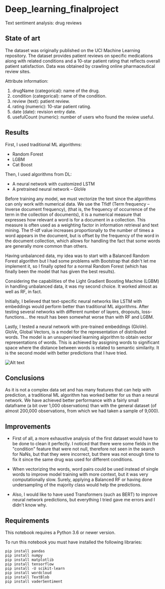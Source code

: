 # Deep_learning_finalproject
Text sentiment analysis: drug reviews

## State of art 
The dataset was originally published on the UCI Machine Learning repository.
The dataset provides patient reviews on specific medications along with related conditions and a 10-star patient rating that reflects overall patient satisfaction. Data was obtained by crawling online pharmaceutical review sites.

Attribute information:
1. drugName (categorical): name of the drug.
2. condition (categorical): name of the condition.
3. review (text): patient review.
4. rating (numeric): 10-star patient rating.
5. date (date): revision entry date.
6. usefulCount (numeric): number of users who found the review useful.

## Results
First, I used traditional ML algorithms:
- Random Forest
- LGBM
- Cat Boost

Then, I used algorithms from DL:
- A neural network with customized LSTM
- A pretrained neural network – GloVe

Before training any model, we must vectorize the text since the algorithms can only work with numerical data. We use the Tfidf (Term frequency – Inverse document frequency), (that is, the frequency of occurrence of the term in the collection of documents), it is a numerical measure that expresses how relevant a word is for a document in a collection. This measure is often used as a weighting factor in information retrieval and text mining. The tf-idf value increases proportionally to the number of times a word appears in the document, but is offset by the frequency of the word in the document collection, which allows for handling the fact that some words are generally more common than others.

Having unbalanced data, my idea was to start with a Balanced Random Forest algorithm but I had some problems with Bootstrap that didn't let me implement it, so I finally opted for a normal Random Forest (which has finally been the model that has given the best results).

Considering the capabilities of the Light Gradient Boosting Machine (LGBM) in handling unbalanced data, it was my second choice. It worked almost as well as RF, in fact.

Initially, I believed that text-specific neural networks like LSTM with embeddings would perform better than traditional ML algorithms. After testing several networks with different number of layers, dropouts, loss-functions... the result has been somewhat worse than with RF and LGBM.

Lastly, I tested a neural network with pre-trained embeddings (GloVe). GloVe, Global Vectors, is a model for the representation of distributed words. The model is an unsupervised learning algorithm to obtain vector representations of words. This is achieved by assigning words to significant space where the distance between words is related to semantic similarity. It is the second model with better predictions that I have tried.

<img
  src="C:\Users\Cristina\OneDrive\Documentos\Curs SEPE\Deep_learning_finalproject/taula_resultats.jpg"
  alt="Alt text"
  title="Taula resultats"
  style="display: inline-block; margin: 0 auto; max-width: 300px">
  
## Conclusions
As it is not a complex data set and has many features that can help with prediction, a traditional ML algorithm has worked better for us than a neural network.
We have achieved better performance with a fairly small dataframe (a bit over 1,000 observations) than with the general dataset (of almost 200,000 observations, from which we had taken a sample of 9,000).

## Improvements
- First of all, a more exhaustive analysis of the first dataset would have to be done to clean it perfectly. I noticed that there were some fields in the "condition" feature that were not null, therefore not seen in the search for NaNs, but that they were incorrect, but there was not enough time to fix it since the same drug was used for different conditions.

- When vectorizing the words, word pairs could be used instead of single words to improve model training with more context, but it was very computationally slow.
Surely, applying a Balanced RF or having done undersampling of the majority class would help the predictions.

- Also, I would like to have used Transformers (such as BERT) to improve neural network predictions, but everything I tried gave me errors and I didn't know why.

## Requirements
This notebook requires a Python 3.6 or newer version.

To run this notebook you must have installed the following libraries:

    pip install pandas
    pip install numpy
    pip install matplotlib
    pip install tensorflow
    pip install -U scikit-learn
    pip install wordcloud
    pip install TextBlob
    pip install vaderSentiment

